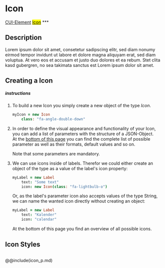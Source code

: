 # Icon
<span class="inheritance">
<a href="#Documentation/core/element">CUI-Element</a>
<a class="inheritance" href="#Documentation/elements/icon"><mark>Icon</mark></a>
</span>
***

## Description
Lorem ipsum dolor sit amet, consetetur sadipscing elitr, sed diam nonumy eirmod tempor invidunt ut labore et dolore magna aliquyam erat, sed diam voluptua. At vero eos et accusam et justo duo dolores et ea rebum. Stet clita kasd gubergren, no sea takimata sanctus est Lorem ipsum dolor sit amet.



## Creating a Icon

##### instructions

1. 
	To build a new Icon you simply create a new object of the type *Icon*.
	
	```coffeescript
	myIcon = new Icon
		class: "fa-angle-double-down"
	```

2. 
	In order to define the visual appearance and functionality of your Icon, you can add a list of parameters with the structure of a JSON-Object.<br />
	At the <a href="#parameter">bottom of this page</a> you can find the complete list of possible parameter as well as their formats, default values and so on.

	Note that some parameters are mandatory.

3. 
	We can use icons inside of labels. Therefor we could either create an object of the type as a value of the label's icon property:

	```coffeescript
	myLabel = new Label
		text: "Some text"
		icon: new Icon(class: "fa-lightbulb-o")
	```

	Or, as the label's parameter icon also accepts values of the type String, we can name the wanted icon directly without creating an object:
	
	```coffeescript
	myLabel = new Label
		text: "Kalender"
		icon: "calendar"
	```

	At the bottom of this page you find an overview of all possible icons.


## Icon Styles

<img src="css/icons.svg" alt>
<picture>
    <source srcset="css/icons.svg" type="image/svg+xml">
</picture>



@@include(icon_p.md)






